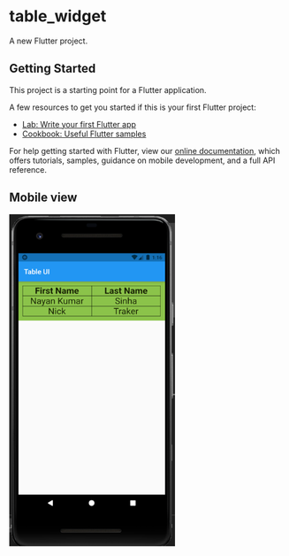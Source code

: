 # table_widget

A new Flutter project.

## Getting Started

This project is a starting point for a Flutter application.

A few resources to get you started if this is your first Flutter project:

- [Lab: Write your first Flutter app](https://flutter.dev/docs/get-started/codelab)
- [Cookbook: Useful Flutter samples](https://flutter.dev/docs/cookbook)

For help getting started with Flutter, view our
[online documentation](https://flutter.dev/docs), which offers tutorials,
samples, guidance on mobile development, and a full API reference.

## Mobile view
<a href="url"><img src="https://github.com/Nayan-Sinha/Table-UI-widget/blob/main/assets/demo.png" align="center" width="300" height="600" ></a>
